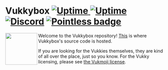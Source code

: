 # Vukkybox [![Uptime](https://img.shields.io/endpoint?url=https%3A%2F%2Fraw.githubusercontent.com%2Flitdevs%2Fupptime%2Fmaster%2Fapi%2Fvukkybox%2Fuptime.json) ![Uptime](https://img.shields.io/endpoint?url=https%3A%2F%2Fraw.githubusercontent.com%2Flitdevs%2Fupptime%2Fmaster%2Fapi%2Fvukkybox%2Fresponse-time.json)](https://status.litdevs.org) [![Discord](https://img.shields.io/discord/868937321402204220?color=5865f2&label=chat&logo=discord&logoColor=7289da)](https://discord.gg/litdevs) [![Pointless badge](https://img.shields.io/badge/pointless%20badges%3F-we%20have%20em-success)](https://shields.io)
<img align="left" width="100" height="100" src="https://vukkybox.com/resources/icons/192.png">

Welcome to the Vukkybox repository! [This](https://github.com/litdevs/vukkybox) is where Vukkybox's source code is hosted.

If you are looking for the Vukkies themselves, they are kind of all over the place, just so you know. For the Vukky licensing, please see [the Vukmoji license](https://github.com/Vukkyy/vukmoji/blob/master/LICENSE).

